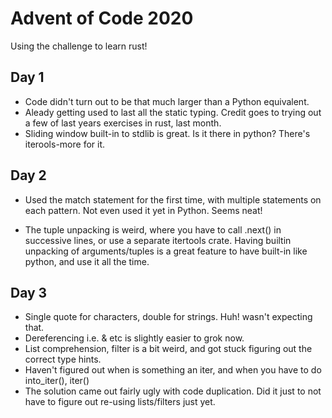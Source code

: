 # Advent of Code 2020

Using the challenge to learn rust!


## Day 1

- Code didn't turn out to be that much larger than a Python equivalent.
- Aleady getting used to last all the static typing. Credit goes to trying out a few of last years exercises in rust, last month.
- Sliding window built-in to stdlib is great. Is it there in python? There's iterools-more for it.


## Day 2
- Used the match statement for the first time, with multiple statements on each pattern. Not even used it yet in Python. Seems neat!

- The tuple unpacking is weird, where you have to call .next() in successive lines, or use a separate itertools crate. Having builtin unpacking of arguments/tuples is a great feature to have built-in like python, and use it all the time.


## Day 3
- Single quote for characters, double for strings. Huh! wasn't expecting that.
- Dereferencing i.e. & etc is slightly easier to grok now.
- List comprehension, filter is a bit weird, and got stuck figuring out the correct type hints.
- Haven't figured out when is something an iter, and when you have to do into_iter(), iter()
- The solution came out fairly ugly with code duplication. Did it just to not have to figure out re-using
  lists/filters just yet.
